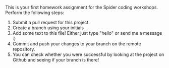 This is your first homework assignment for the Spider coding workshops. Perform the following steps:
1) Submit a pull request for this project. 
2) Create a branch using your initials
3) Add some text to this file! Either just type "hello" or send me a message :)
4) Commit and push your changes to your branch on the remote repository.
5) You can check whether you were successful by looking at the project on Github and seeing if your branch is there!
